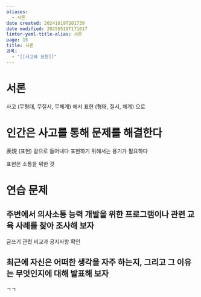 ```yaml
---
aliases:
  - 서론
date created: 20241019T201739
date modified: 20250519T171017
linter-yaml-title-alias: 서론
page: 15
title: 서론
과목:
  - "[[사고와 표현]]"
---
```


# 서론

사고 (무형태, 무질서, 무체계) 에서
표현 (형태, 질서, 체계) 으로

# 인간은 사고를 통해 문제를 해결한다

表現 (표현) 겉으로 들어내다
표현하기 위해서는 용기가 필요하다

표현은 소통을 위한 것

# 연습 문제

## 주변에서 의사소통 능력 개발을 위한 프로그램이나 관련 교육 사례를 찾아 조사해 보자

글쓰기 관련 비교과
공지사항 확인

## 최근에 자신은 어떠한 생각을 자주 하는지, 그리고 그 이유는 무엇인지에 대해 발표해 보자

ㄱㄱ
